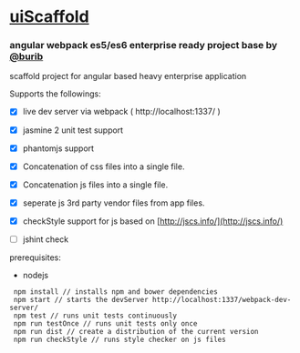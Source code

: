 # [uiScaffold](https://github.com/burib/uiScaffold/)
### angular webpack es5/es6 enterprise ready project base by [@burib](https://github.com/burib/)
scaffold project for angular based heavy enterprise application

Supports the followings:

  - [x] live dev server via webpack ( http://localhost:1337/ )
  - [x] jasmine 2 unit test support
  - [x] phantomjs support
  - [x] Concatenation of css files into a single file.
  - [x] Concatenation js files into a single file.
  - [x] seperate js 3rd party vendor files from app files.
  - [x] checkStyle support for js based on [http://jscs.info/](http://jscs.info/)
  - [ ] jshint check 


prerequisites:
 - nodejs

```
 npm install // installs npm and bower dependencies
 npm start // starts the devServer http://localhost:1337/webpack-dev-server/
 npm test // runs unit tests continuously
 npm run testOnce // runs unit tests only once
 npm run dist // create a distribution of the current version
 npm run checkStyle // runs style checker on js files
```
